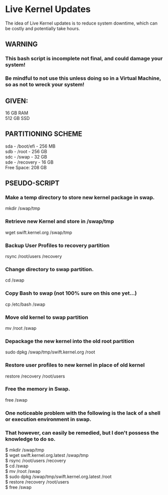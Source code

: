 # Live Kernel Updates
The idea of Live Kernel updates is to reduce system downtime, which can be costly and potentially take hours.  

## WARNING  
### This bash script is incomplete not final, and could damage your system!  
### Be mindful to not use this unless doing so in a Virtual Machine, so as not to wreck your system!

## GIVEN: 
16 GB RAM  
512 GB SSD

## PARTITIONING SCHEME
sda - /boot/efi - 256 MB  
sdb - /root - 256 GB  
sdc - /swap - 32 GB  
sde - /recovery - 16 GB  
Free Space: 208 GB  

## PSEUDO-SCRIPT
### Make a temp directory to store new kernel package in swap.  
mkdir /swap/tmp  

### Retrieve new Kernel and store in /swap/tmp
wget swift.kernel.org /swap/tmp  

### Backup User Profiles to recovery partition  
rsync /root/users /recovery  

### Change directory to swap partition.  
cd /swap  

### Copy Bash to swap (not 100% sure on this one yet...)
cp /etc/bash /swap  

### Move old kernel to swap partition  
mv /root /swap  

### Depackage the new kernel into the old root partition  
sudo dpkg /swap/tmp/swift.kernel.org /root  

### Restore user profiles to new kernel in place of old kernel  
restore /recovery /root/users  

### Free the memory in Swap.  
free /swap  

### One noticeable problem with the following is the lack of a shell or execution environment in swap.  
### That however, can easily be remedied, but I don't possess the knowledge to do so.  

$ mkdir /swap/tmp  
$ wget swift.kernel.org.latest /swap/tmp  
$ rsync /root/users /recovery  
$ cd /swap  
$ mv /root /swap  
$ sudo dpkg /swap/tmp/swift.kernel.org.latest /root  
$ restore /recovery /root/users  
$ free /swap  
